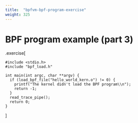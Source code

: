 ```yaml
---
title:  "bpfvm-bpf-program-exercise"
weight: 325
---
```


# BPF program example (part 3)

.exercise[
```
#include <stdio.h>
#include "bpf_load.h"

int main(int argc, char **argv) {
  if (load_bpf_file("hello_world_kern.o") != 0) {
    printf("The kernel didn't load the BPF program\\n");
    return -1;
  }
  read_trace_pipe();
  return 0;
}
```
]
